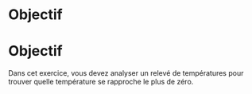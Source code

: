 
# Objectif

# **Objectif**

Dans cet exercice, vous devez analyser un relevé de températures pour trouver quelle température se rapproche le plus de zéro.
